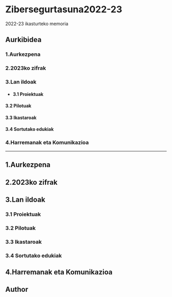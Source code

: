 # Zibersegurtasuna2022-23
2022-23 ikasturteko memoria

## Aurkibidea
### 1.Aurkezpena
### 2.2023ko zifrak
### 3.Lan ildoak
  - #### 3.1 Proiektuak
  #### 3.2 Pilotuak
  #### 3.3 Ikastaroak
  #### 3.4 Sortutako edukiak
### 4.Harremanak eta Komunikazioa

---------------------------------------------------------------------------------------------------------------------------------------------
## 1.Aurkezpena



## 2.2023ko zifrak




## 3.Lan ildoak
  ### 3.1 Proiektuak
  
  ### 3.2 Pilotuak
  
  ### 3.3 Ikastaroak
  
  ### 3.4 Sortutako edukiak


## 4.Harremanak eta Komunikazioa




## Author



